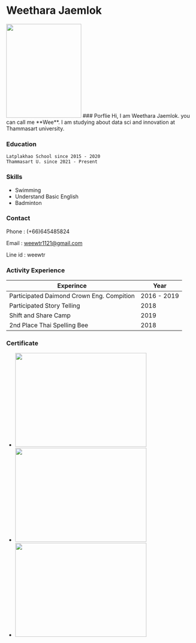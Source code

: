# Weethara Jaemlok


<img src="https://img.in.th/images/b42487d7f114e3bc89e3bc7183d08167.png" width="200" height="250">
### Porflie
Hi, I am Weethara Jaemlok. you can call me **Wee**. I am studying about data sci and innovation at Thammasart university.

### Education

```
Latplakhao School since 2015 - 2020
Thammasart U. since 2021 - Present
```

### Skills
- Swimming
- Understand Basic English
- Badminton

### Contact
Phone : (+66)645485824

Email : weewtr1121@gmail.com
 
Line id : weewtr 

### Activity Experience

| Experince | Year |
| --- | --- |
| Participated Daimond Crown Eng. Compition | 2016 - 2019 |
| Participated Story Telling | 2018 |
| Shift and Share Camp | 2019
| 2nd Place Thai Spelling Bee | 2018 |

### Certificate
- <img src="https://img.in.th/images/10751608243c9e2a41b7785c61a25a7a.jpg" width="350" height="250">
- <img src="https://img.in.th/images/bd2b53b328276e240f79b6a023af63c4.jpg" width="350" height="250">
- <img src="https://img.in.th/images/98e064500b0ea6fd16cc23a57edc567f.jpg" width="350" height="250">

